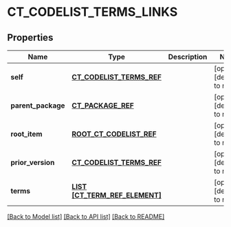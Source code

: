 # CT_CODELIST_TERMS_LINKS

## Properties
Name | Type | Description | Notes
------------ | ------------- | ------------- | -------------
**self** | [**CT_CODELIST_TERMS_REF**](CtCodelistTermsRef.md) |  | [optional] [default to null]
**parent_package** | [**CT_PACKAGE_REF**](CtPackageRef.md) |  | [optional] [default to null]
**root_item** | [**ROOT_CT_CODELIST_REF**](RootCtCodelistRef.md) |  | [optional] [default to null]
**prior_version** | [**CT_CODELIST_TERMS_REF**](CtCodelistTermsRef.md) |  | [optional] [default to null]
**terms** | [**LIST [CT_TERM_REF_ELEMENT]**](CtTermRefElement.md) |  | [optional] [default to null]

[[Back to Model list]](../README.md#documentation-for-models) [[Back to API list]](../README.md#documentation-for-api-endpoints) [[Back to README]](../README.md)


